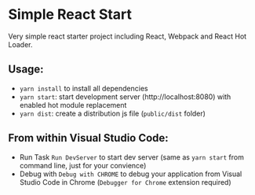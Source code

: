# Simple React Start

Very simple react starter project including React, Webpack and React Hot Loader.

## Usage:

* `yarn install` to install all dependencies
* `yarn start`: start development server (http://localhost:8080) with enabled hot module replacement
* `yarn dist`: create a distribution js file (`public/dist` folder)

## From within Visual Studio Code:

* Run Task `Run DevServer` to start dev server (same as `yarn start` from command line, just for your convience)
* Debug with `Debug with CHROME` to debug your application from Visual Studio Code in Chrome (`Debugger for Chrome` extension required)


